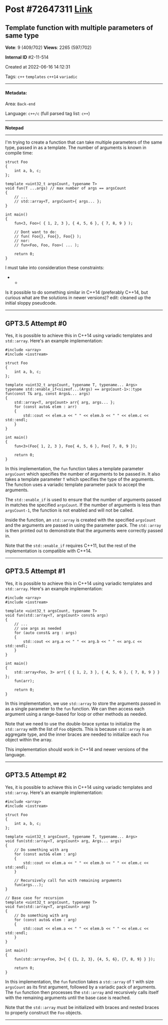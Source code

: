 
# Post \#72647311 [Link](https://stackoverflow.com/questions/72647311/)

## Template function with multiple parameters of same type

**Vote**: 9 (409/702) **Views**: 2265 (597/702) 

**Internal ID** \#2-11-514

Created at 2022-06-16 14:12:31

Tags: `c++` `templates` `c++14` `variadic`

----------

#### Metadata:

Area: `Back-end`

Language: `c++/c` (full parsed tag list: `c++`)

----------

**Notepad**


----------

I'm trying to create a function that can take multiple parameters of the same type, passed in as a template. The number of arguments is known in compile time:
```
struct Foo
{
    int a, b, c;
};

template <uint32_t argsCount, typename T>
void fun(T ...args) // max number of args == argsCount
{
    // ...
    // std::array<T, argsCount>{ args... };
}

int main()
{
    fun<3, Foo>( { 1, 2, 3 }, { 4, 5, 6 }, { 7, 8, 9 } );

    // Dont want to do:
    // fun( Foo{}, Foo{}, Foo{} );
    // nor:
    // fun<Foo, Foo, Foo>( ... );

    return 0;
}
```

I must take into consideration these constraints:
- - 
Is it possible to do something similar in C++14 (preferably C++14, but curious what are the solutions in newer versions)?
edit: cleaned up the initial sloppy pseudcode.


----------
        
## GPT3.5 Attempt \#0

Yes, it is possible to achieve this in C++14 using variadic templates and `std::array`. Here's an example implementation:

```
#include <array>
#include <iostream>

struct Foo
{
    int a, b, c;
};

template <uint32_t argsCount, typename T, typename... Args>
typename std::enable_if<sizeof...(Args) == argsCount-1>::type
fun(const T& arg, const Args&... args)
{
    std::array<T, argsCount> arr{ arg, args... };
    for (const auto& elem : arr)
    {
        std::cout << elem.a << " " << elem.b << " " << elem.c << std::endl;
    }
}

int main()
{
    fun<3>(Foo{ 1, 2, 3 }, Foo{ 4, 5, 6 }, Foo{ 7, 8, 9 });

    return 0;
}
```

In this implementation, the `fun` function takes a template parameter `argsCount` which specifies the number of arguments to be passed in. It also takes a template parameter `T` which specifies the type of the arguments. The function uses a variadic template parameter pack to accept the arguments. 

The `std::enable_if` is used to ensure that the number of arguments passed in matches the specified `argsCount`. If the number of arguments is less than `argsCount-1`, the function is not enabled and will not be called.

Inside the function, an `std::array` is created with the specified `argsCount` and the arguments are passed in using the parameter pack. The `std::array` is then printed out to demonstrate that the arguments were correctly passed in.

Note that the `std::enable_if` requires C++11, but the rest of the implementation is compatible with C++14.

--------

## GPT3.5 Attempt \#1

Yes, it is possible to achieve this in C++14 using variadic templates and `std::array`. Here's an example implementation:

```
#include <array>
#include <iostream>

template <uint32_t argsCount, typename T>
void fun(std::array<T, argsCount> const& args)
{
    // ...
    // use args as needed
    for (auto const& arg : args)
    {
        std::cout << arg.a << " " << arg.b << " " << arg.c << std::endl;
    }
}

int main()
{
    std::array<Foo, 3> arr{ { { 1, 2, 3 }, { 4, 5, 6 }, { 7, 8, 9 } } };
    fun(arr);

    return 0;
}
```

In this implementation, we use `std::array` to store the arguments passed in as a single parameter to the `fun` function. We can then access each argument using a range-based for loop or other methods as needed.

Note that we need to use the double-brace syntax to initialize the `std::array` with the list of `Foo` objects. This is because `std::array` is an aggregate type, and the inner braces are needed to initialize each `Foo` object within the array.

This implementation should work in C++14 and newer versions of the language.

--------

## GPT3.5 Attempt \#2

Yes, it is possible to achieve this in C++14 using variadic templates and `std::array`. Here's an example implementation:

```
#include <array>
#include <iostream>

struct Foo
{
    int a, b, c;
};

template <uint32_t argsCount, typename T, typename... Args>
void fun(std::array<T, argsCount> arg, Args... args)
{
    // Do something with arg
    for (const auto& elem : arg)
    {
        std::cout << elem.a << " " << elem.b << " " << elem.c << std::endl;
    }

    // Recursively call fun with remaining arguments
    fun(args...);
}

// Base case for recursion
template <uint32_t argsCount, typename T>
void fun(std::array<T, argsCount> arg)
{
    // Do something with arg
    for (const auto& elem : arg)
    {
        std::cout << elem.a << " " << elem.b << " " << elem.c << std::endl;
    }
}

int main()
{
    fun(std::array<Foo, 3>{ { {1, 2, 3}, {4, 5, 6}, {7, 8, 9} } });

    return 0;
}
```

In this implementation, the `fun` function takes a `std::array` of `T` with size `argsCount` as its first argument, followed by a variadic pack of arguments. The `fun` function then processes the `std::array` and recursively calls itself with the remaining arguments until the base case is reached.

Note that the `std::array` must be initialized with braces and nested braces to properly construct the `Foo` objects.

--------
